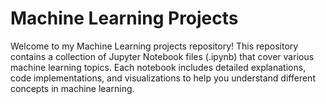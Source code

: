 # Machine Learning Projects 
Welcome to my Machine Learning projects repository! 
This repository contains a collection of Jupyter Notebook files (.ipynb) that cover various machine learning topics. 
Each notebook includes detailed explanations, code implementations, and visualizations to help you understand different concepts in machine learning. 
